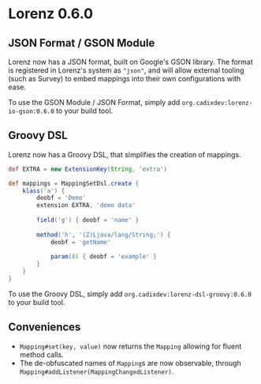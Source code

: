 Lorenz 0.6.0
============

## JSON Format / GSON Module

Lorenz now has a JSON format, built on Google's GSON library. The format is registered in
Lorenz's system as `"json"`, and will allow external tooling (such as Survey) to embed
mappings into their own configurations with ease.

To use the GSON Module / JSON Format, simply add `org.cadixdev:lorenz-io-gson:0.6.0` to
your build tool.

## Groovy DSL

Lorenz now has a Groovy DSL, that simplifies the creation of mappings.

```groovy
def EXTRA = new ExtensionKey(String, 'extra')

def mappings = MappingSetDsl.create {
    klass('a') {
        deobf = 'Demo'
        extension EXTRA, 'demo data'
        
        field('g') { deobf = 'name' }
        
        method('h', '(Z)Ljava/lang/String;') {
            deobf = 'getName'
            
            param(0) { deobf = 'example' }
        }
    }
}
```

To use the Groovy DSL, simply add `org.cadixdev:lorenz-dsl-groovy:0.6.0` to your build
tool.

## Conveniences

- `Mapping#set(key, value)` now returns the `Mapping` allowing for fluent method calls.
- The de-obfuscated names of `Mapping`s are now observable, through
  `Mapping#addListener(MappingChangedListener)`.
